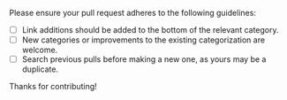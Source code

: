 Please ensure your pull request adheres to the following guidelines:

- [ ] Link additions should be added to the bottom of the relevant category.
- [ ] New categories or improvements to the existing categorization are welcome.
- [ ] Search previous pulls before making a new one, as yours may be a duplicate.

Thanks for contributing!
